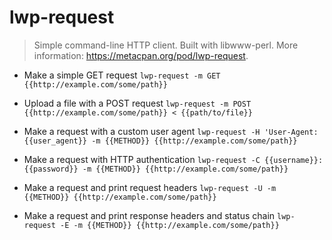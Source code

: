 # lwp-request
> Simple command-line HTTP client.
> Built with libwww-perl.
> More information: <https://metacpan.org/pod/lwp-request>.

- Make a simple GET request
`lwp-request -m GET {{http://example.com/some/path}}`

- Upload a file with a POST request
`lwp-request -m POST {{http://example.com/some/path}} < {{path/to/file}}`

- Make a request with a custom user agent
`lwp-request -H 'User-Agent: {{user_agent}} -m {{METHOD}} {{http://example.com/some/path}}`

- Make a request with HTTP authentication
`lwp-request -C {{username}}:{{password}} -m {{METHOD}} {{http://example.com/some/path}}`

- Make a request and print request headers
`lwp-request -U -m {{METHOD}} {{http://example.com/some/path}}`

- Make a request and print response headers and status chain
`lwp-request -E -m {{METHOD}} {{http://example.com/some/path}}`
